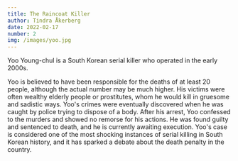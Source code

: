 ```yaml
---
title: The Raincoat Killer
author: Tindra Åkerberg
date: 2022-02-17
number: 2
img: /images/yoo.jpg
---
```

Yoo Young-chul is a South Korean serial killer who operated in the early 2000s.
<!--more-->
 Yoo is believed to have been responsible for the deaths of at least 20 people, although the actual number may be much higher. His victims were often wealthy elderly people or prostitutes, whom he would kill in gruesome and sadistic ways. Yoo's crimes were eventually discovered when he was caught by police trying to dispose of a body. After his arrest, Yoo confessed to the murders and showed no remorse for his actions. He was found guilty and sentenced to death, and he is currently awaiting execution. Yoo's case is considered one of the most shocking instances of serial killing in South Korean history, and it has sparked a debate about the death penalty in the country.